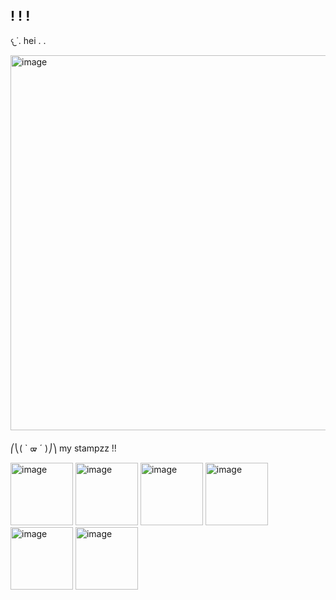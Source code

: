 ## ! ! !
𐔌˙. hei . . 


<img width="600" height="600" alt="image" src="https://github.com/user-attachments/assets/e25565c5-b76b-4b9d-bd05-a7505d52b035" />



⎛⎝( ` ᢍ ´ )⎠⎞ my stampzz !!


<img width="100" height="100" alt="image" src="https://github.com/user-attachments/assets/b0e7c213-05a3-447e-92b1-e95631fd601a" /> 
<img width="100" height="100" alt="image" src="https://github.com/user-attachments/assets/26e17a46-fa81-4efc-821b-cda4b52d7daf" /> 
<img width="100" height="100" alt="image" src="https://github.com/user-attachments/assets/86d53e99-7a35-4e8b-a2ba-f6d163f209ad" /> 
<img width="100" height="100" alt="image" src="https://github.com/user-attachments/assets/d2aa59c6-ff7d-4e6d-9da5-63f759e82fa6" />
<img width="100" height="100" alt="image" src="https://github.com/user-attachments/assets/22cde997-ea41-4c89-afb5-690ef114280d" />
<img width="100" height="100" alt="image" src="https://github.com/user-attachments/assets/c1860c1f-20bb-4637-b188-fd138cd3e0d1" />




